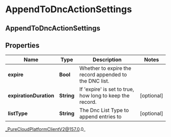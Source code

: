 # AppendToDncActionSettings

## AppendToDncActionSettings

## Properties

|Name | Type | Description | Notes|
|------------ | ------------- | ------------- | -------------|
| **expire** | **Bool** | Whether to expire the record appended to the DNC list. | |
| **expirationDuration** | **String** | If &#39;expire&#39; is set to true, how long to keep the record. | [optional] |
| **listType** | **String** | The Dnc List Type to append entries to | [optional] |



_PureCloudPlatformClientV2@157.0.0_
